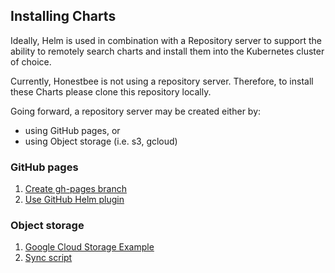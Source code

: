 ## Installing Charts

Ideally, Helm is used in combination with a Repository server to support the ability to remotely search charts and install them into the Kubernetes cluster of choice.

Currently, Honestbee is not using a repository server. Therefore, to install these Charts please clone this repository locally.

Going forward, a repository server may be created either by:

- using GitHub pages, or
- using Object storage (i.e. s3, gcloud)

### GitHub pages

1. [Create gh-pages branch](https://github.com/kubernetes/helm/blob/master/docs/chart_repository.md#github-pages-example)
1. [Use GitHub Helm plugin](https://github.com/technosophos/helm-plugins/blob/master/github/github.sh)

### Object storage

1. [Google Cloud Storage Example](https://github.com/kubernetes/helm/blob/master/docs/chart_repository.md#google-cloud-storage)
1. [Sync script](https://github.com/kubernetes/helm/blob/master/scripts/sync-repo.sh)